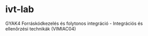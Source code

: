 # ivt-lab
GYAK4 Forráskódkezelés és folytonos integráció - Integrációs és ellenőrzési technikák (VIMIAC04)
